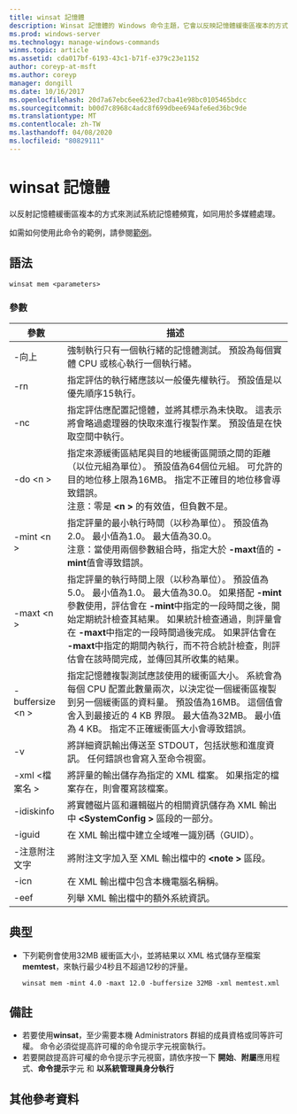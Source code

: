 ```yaml
---
title: winsat 記憶體
description: Winsat 記憶體的 Windows 命令主題，它會以反映記憶體緩衝區複本的方式來測試系統記憶體頻寬，如同用於多媒體處理。
ms.prod: windows-server
ms.technology: manage-windows-commands
winms.topic: article
ms.assetid: cda017bf-6193-43c1-b71f-e379c23e1152
author: coreyp-at-msft
ms.author: coreyp
manager: dongill
ms.date: 10/16/2017
ms.openlocfilehash: 20d7a67ebc6ee623ed7cba41e98bc0105465bdcc
ms.sourcegitcommit: b00d7c8968c4adc8f699dbee694afe6ed36bc9de
ms.translationtype: MT
ms.contentlocale: zh-TW
ms.lasthandoff: 04/08/2020
ms.locfileid: "80829111"
---
```

# <a name="winsat-mem"></a>winsat 記憶體



以反射記憶體緩衝區複本的方式來測試系統記憶體頻寬，如同用於多媒體處理。

如需如何使用此命令的範例，請參閱[範例](#BKMK_examples)。

## <a name="syntax"></a>語法

```
winsat mem <parameters>
```

### <a name="parameters"></a>參數

|參數|描述|
|---------|-----------|
|-向上|強制執行只有一個執行緒的記憶體測試。 預設為每個實體 CPU 或核心執行一個執行緒。|
|-rn|指定評估的執行緒應該以一般優先權執行。 預設值是以優先順序15執行。|
|-nc|指定評估應配置記憶體，並將其標示為未快取。 這表示將會略過處理器的快取來進行複製作業。 預設值是在快取空間中執行。|
|-do \<n >|指定來源緩衝區結尾與目的地緩衝區開頭之間的距離（以位元組為單位）。 預設值為64個位元組。 可允許的目的地位移上限為16MB。 指定不正確目的地位移會導致錯誤。</br>注意：零是 **\<n >** 的有效值，但負數不是。|
|-mint \<n >|指定評量的最小執行時間（以秒為單位）。 預設值為2.0。 最小值為1.0。 最大值為30.0。</br>注意：當使用兩個參數組合時，指定大於 **-maxt**值的 **-mint**值會導致錯誤。|
|-maxt \<n >|指定評量的執行時間上限（以秒為單位）。 預設值為5.0。 最小值為1.0。 最大值為30.0。 如果搭配 **-mint**參數使用，評估會在 **-mint**中指定的一段時間之後，開始定期統計檢查其結果。 如果統計檢查通過，則評量會在 **-maxt**中指定的一段時間過後完成。 如果評估會在 **-maxt**中指定的期間內執行，而不符合統計檢查，則評估會在該時間完成，並傳回其所收集的結果。|
|-buffersize \<n >|指定記憶體複製測試應該使用的緩衝區大小。 系統會為每個 CPU 配置此數量兩次，以決定從一個緩衝區複製到另一個緩衝區的資料量。 預設值為16MB。 這個值會舍入到最接近的 4 KB 界限。 最大值為32MB。 最小值為 4 KB。 指定不正確緩衝區大小會導致錯誤。|
|-v|將詳細資訊輸出傳送至 STDOUT，包括狀態和進度資訊。 任何錯誤也會寫入至命令視窗。|
|-xml \<檔案名 >|將評量的輸出儲存為指定的 XML 檔案。 如果指定的檔案存在，則會覆寫該檔案。|
|-idiskinfo|將實體磁片區和邏輯磁片的相關資訊儲存為 XML 輸出中 **\<SystemConfig >** 區段的一部分。|
|-iguid|在 XML 輸出檔中建立全域唯一識別碼（GUID）。|
|-注意附注文字|將附注文字加入至 XML 輸出檔中的 **\<note >** 區段。|
|-icn|在 XML 輸出檔中包含本機電腦名稱稱。|
|-eef|列舉 XML 輸出檔中的額外系統資訊。|

## <a name="examples"></a><a name=BKMK_examples></a>典型

- 下列範例會使用32MB 緩衝區大小，並將結果以 XML 格式儲存至檔案**memtest**，來執行最少4秒且不超過12秒的評量。  
  ```
  winsat mem -mint 4.0 -maxt 12.0 -buffersize 32MB -xml memtest.xml
  ```

## <a name="remarks"></a>備註

-   若要使用**winsat**，至少需要本機 Administrators 群組的成員資格或同等許可權。 命令必須從提高許可權的命令提示字元視窗執行。
-   若要開啟提高許可權的命令提示字元視窗，請依序按一下 **開始**、**附屬**應用程式、**命令提示**字元 和 **以系統管理員身分執行**

## <a name="additional-references"></a>其他參考資料

